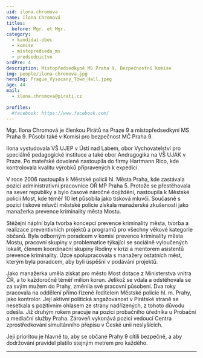 ```yaml
---
uid: ilona.chromova
name: Ilona Chromová
titles:
  before: Mgr. et Mgr.
category:
  - kandidat-obec
  - komise
  - mistopredseda_ms
  - predsednictvo
ordPre: 4
description: Místopředsedkyně MS Praha 9, Bezpečnostní komise
img: people/ilona-chromova.jpg
heroImg: Prague_Vysocany_Town_Hall.jpeg
age: 44
mail:
  - ilona.chromova@pirati.cz
 
profiles:
  #facebook: https://www.facebook.com/
---
```

Mgr. Ilona Chromová je členkou Pirátů na Praze 9 a místopředsedkyní MS Praha 9. Působí také v Komisi pro bezpečnost MČ Praha 9.

Ilona vystudovala VŠ UJEP v Ústí nad Labem, obor Vychovatelství pro speciálně pedagogické instituce a také obor Andragogika na VŠ UJAK v Praze. Po mateřské dovolené nastoupila do firmy Hartmann Rico, kde kontrolovala kvalitu výrobků připravených k expedici.

V roce 2006 nastoupila k Městské policii hl. Města Praha, kde zastávala pozici administrativní pracovnice OŘ MP Praha 5. Protože se přestěhovala na sever republiky a bylo časově náročné dojíždění, nastoupila k Městské policii Most, kde téměř 10 let působila jako tisková mluvčí. Současně s pozicí tiskové mluvčí městské policie získala manažerské zkušenosti jako manažerka prevence kriminality města Mostu.

Stěžejní náplní byla tvorba koncepcí prevence kriminality města, tvorba a realizace preventivních projektů a programů pro všechny věkové kategorie občanů. Byla odborným poradcem v komisi prevence kriminality města Mostu, pracovní skupiny v problematice týkající se sociálně vyloučených lokalit, členem koordinační skupiny Rodiny v krizi a mentorem asistentů prevence kriminality. Úzce spolupracovala s manažery ostatních měst, kterým byla poradcem, aby byli úspěšní v podávání projektů.

Jako manažerka uměla získat pro město Most dotace z Ministerstva vnitra ČR, a to každoročně téměř milion korun. Jelikož se vdala a odstěhovala se za svým mužem do Prahy, změnila své pracovní působení.
Dva roky pracovala na oddělení přímo řízené ředitelem Městské policie hl. m. Prahy, jako kontrolor. Její aktivní politická angažovanost v Pirátské straně se nesetkala s pozitivním ohlasem ze strany nadřízených, z tohoto důvodu odešla. Již druhým rokem pracuje
na pozici probačního úředníka u Probační a mediační služby Praha. Zároveň vykonává pozici vedoucí Centra zprostředkování simultánního přepisu v České unii neslyšících.

Její prioritou je hlavně to, aby se občané Prahy 9 cítili bezpečně, a aby dodržování pravidel platilo stejným metrem pro každého.

---